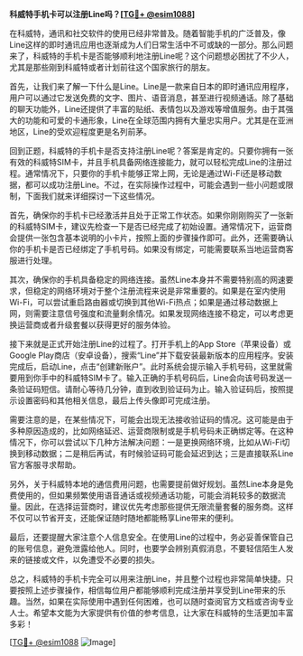 **科威特手机卡可以注册Line吗？[[TG💪+ @esim1088](https://t.me/s/esim1088)]**

在科威特，通讯和社交软件的使用已经非常普及。随着智能手机的广泛普及，像Line这样的即时通讯应用也逐渐成为人们日常生活中不可或缺的一部分。那么问题来了，科威特的手机卡是否能够顺利地注册Line呢？这个问题想必困扰了不少人，尤其是那些刚到科威特或者计划前往这个国家旅行的朋友。

首先，让我们来了解一下什么是Line。Line是一款来自日本的即时通讯应用程序，用户可以通过它发送免费的文字、图片、语音消息，甚至进行视频通话。除了基础的聊天功能外，Line还提供了丰富的贴纸、表情包以及游戏等增值服务。由于其强大的功能和可爱的卡通形象，Line在全球范围内拥有大量忠实用户。尤其是在亚洲地区，Line的受欢迎程度更是名列前茅。

回到正题，科威特的手机卡是否支持注册Line呢？答案是肯定的。只要你拥有一张有效的科威特SIM卡，并且手机具备网络连接能力，就可以轻松完成Line的注册过程。通常情况下，只要你的手机卡能够正常上网，无论是通过Wi-Fi还是移动数据，都可以成功注册Line。不过，在实际操作过程中，可能会遇到一些小问题或限制，下面我们就来详细探讨一下这些情况。

首先，确保你的手机卡已经激活并且处于正常工作状态。如果你刚刚购买了一张新的科威特SIM卡，建议先检查一下是否已经完成了初始设置。通常情况下，运营商会提供一张包含基本说明的小卡片，按照上面的步骤操作即可。此外，还需要确认你的手机卡是否已经绑定了手机号码。如果没有绑定，可能需要联系当地运营商客服进行处理。

其次，确保你的手机具备稳定的网络连接。虽然Line本身并不需要特别高的网速要求，但稳定的网络环境对于整个注册流程来说是非常重要的。如果是在室内使用Wi-Fi，可以尝试重启路由器或切换到其他Wi-Fi热点；如果是通过移动数据上网，则需要注意信号强度和流量剩余情况。如果发现网络连接不稳定，可以考虑更换运营商或者升级套餐以获得更好的服务体验。

接下来就是正式开始注册Line的过程了。打开手机上的App Store（苹果设备）或Google Play商店（安卓设备），搜索“Line”并下载安装最新版本的应用程序。安装完成后，启动Line，点击“创建新账户”。此时系统会提示输入手机号码，这里就需要用到你手中的科威特SIM卡了。输入正确的手机号码后，Line会向该号码发送一条验证码短信。请耐心等待几分钟，直到收到验证码为止。输入验证码后，按照提示设置密码和其他相关信息，最后上传头像即可完成注册。

需要注意的是，在某些情况下，可能会出现无法接收验证码的情况。这可能是由于多种原因造成的，比如网络延迟、运营商限制或是手机号码未正确绑定等。在这种情况下，你可以尝试以下几种方法解决问题：一是更换网络环境，比如从Wi-Fi切换到移动数据；二是稍后再试，有时候验证码可能会延迟到达；三是直接联系Line官方客服寻求帮助。

另外，关于科威特本地的通信费用问题，也需要提前做好规划。虽然Line本身是免费使用的，但如果频繁使用语音通话或视频通话功能，可能会消耗较多的数据流量。因此，在选择运营商时，建议优先考虑那些提供无限流量套餐的服务商。这样不仅可以节省开支，还能保证随时随地都能畅享Line带来的便利。

最后，还要提醒大家注意个人信息安全。在使用Line的过程中，务必妥善保管自己的账号信息，避免泄露给他人。同时，也要学会辨别真假消息，不要轻信陌生人发来的链接或文件，以免遭受不必要的损失。

总之，科威特的手机卡完全可以用来注册Line，并且整个过程也非常简单快捷。只要按照上述步骤操作，相信每位用户都能够顺利完成注册并享受到Line带来的乐趣。当然，如果在实际使用中遇到任何困难，也可以随时查阅官方文档或咨询专业人士。希望本文能为大家提供有价值的参考信息，让大家在科威特的生活更加丰富多彩！

[[TG💪+ @esim1088](https://t.me/s/esim1088) ![Image](https://i.postimg.cc/4NQfJmqS/Snipaste-2025-05-13-00-14-12.png)]